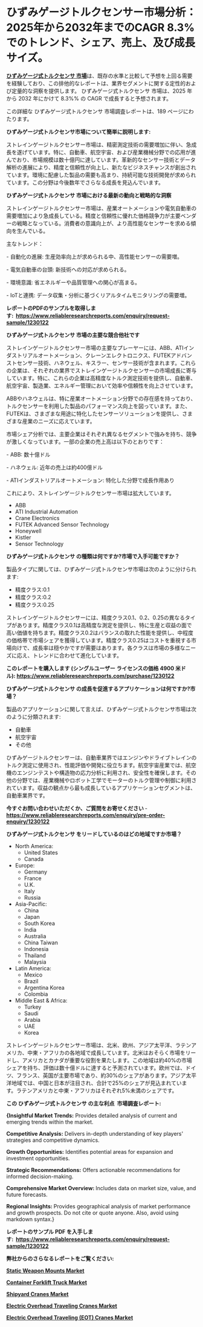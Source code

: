 <p><h1>ひずみゲージトルクセンサー市場分析：2025年から2032年までのCAGR 8.3%でのトレンド、シェア、売上、及び成長サイズ。</h1></p><p data-sourcepos="1:1-1:157"><strong><a href="https://www.reliableresearchreports.com/strain-gauge-torque-sensor-r1230122?utm_campaign=107&utm_medium=36&utm_source=Github&utm_content=ia&utm_term=16012025&utm_id=strain-gauge-torque-sensor">ひずみゲージ式トルクセンサ 市場</a></strong>は、既存の水準と比較して予想を上回る需要を経験しており、この排他的なレポートは、業界セグメントに関する定性的および定量的な洞察を提供します。 ひずみゲージ式トルクセンサ 市場は、2025 年から 2032 年にかけて 8.3%% の CAGR で成長すると予想されます。</p>
<p data-sourcepos="3:1-3:50">この詳細な ひずみゲージ式トルクセンサ 市場調査レポートは、189 ページにわたります。</p>
<p><strong>ひずみゲージ式トルクセンサ市場について簡単に説明します:</strong></p>
<p><p>ストレインゲージトルクセンサー市場は、精密測定技術の需要増加に伴い、急成長を遂げています。特に、自動車、航空宇宙、および産業機械分野での応用が進んでおり、市場規模は数十億円に達しています。革新的なセンサー技術とデータ解析の進展により、精度と信頼性が向上し、新たなビジネスチャンスが創出されています。環境に配慮した製品の需要も高まり、持続可能な技術開発が求められています。この分野は今後数年でさらなる成長を見込んでいます。</p></p>
<p><strong>ひずみゲージ式トルクセンサ 市場における最新の動向と戦略的な洞察</strong></p>
<p><p>ストレインゲージトルクセンサー市場は、産業オートメーションや電気自動車の需要増加により急成長している。精度と信頼性に優れた価格競争力が主要ベンダーの戦略となっている。消費者の意識向上が、より高性能なセンサーを求める傾向を生んでいる。 </p><p>主なトレンド：</p><p>- 自動化の進展: 生産効率向上が求められる中、高性能センサーの需要増。</p><p>- 電気自動車の台頭: 新技術への対応が求められる。</p><p>- 環境意識: 省エネルギーや品質管理への関心が高まる。</p><p>- IoTと連携: データ収集・分析に基づくリアルタイムモニタリングの需要増。</p></p>
<p><strong>レポートのPDFのサンプルを取得します</strong><strong>:&nbsp;&nbsp;<a href="https://www.reliableresearchreports.com/enquiry/request-sample/1230122?utm_campaign=107&utm_medium=36&utm_source=Github&utm_content=ia&utm_term=16012025&utm_id=strain-gauge-torque-sensor">https://www.reliableresearchreports.com/enquiry/request-sample/1230122</a></strong></p>
<p><strong>ひずみゲージ式トルクセンサ 市場の主要な競合他社です</strong></p>
<p><p>ストレインゲージトルクセンサー市場の主要なプレーヤーには、ABB、ATIインダストリアルオートメーション、クレーンエレクトロニクス、FUTEKアドバンストセンサー技術、ハネウェル、キスラー、センサー技術が含まれます。これらの企業は、それぞれの業界でストレインゲージトルクセンサーの市場成長に寄与しています。特に、これらの企業は高精度なトルク測定技術を提供し、自動車、航空宇宙、製造業、エネルギー管理において効率や信頼性を向上させています。</p><p>ABBやハネウェルは、特に産業オートメーション分野での存在感を持っており、トルクセンサーを利用した製品のパフォーマンス向上を図っています。また、FUTEKは、さまざまな用途に特化したセンサーソリューションを提供し、さまざまな産業のニーズに応えています。</p><p>市場シェア分析では、主要企業はそれぞれ異なるセグメントで強みを持ち、競争が激しくなっています。一部の企業の売上高は以下のとおりです：</p><p>- ABB: 数十億ドル</p><p>- ハネウェル: 近年の売上は約400億ドル</p><p>- ATIインダストリアルオートメーション: 特化した分野で成長作用あり</p><p>これにより、ストレインゲージトルクセンサー市場は拡大しています。</p></p>
<p><ul><li>ABB</li><li>ATI Industrial Automation</li><li>Crane Electronics</li><li>FUTEK Advanced Sensor Technology</li><li>Honeywell</li><li>Kistler</li><li>Sensor Technology</li></ul></p>
<p><strong>ひずみゲージ式トルクセンサ の種類は何ですか?市場で入手可能ですか？</strong></p>
<p>製品タイプに関しては、ひずみゲージ式トルクセンサ市場は次のように分けられます:</p>
<p><ul><li>精度クラス:0.1</li><li>精度クラス:0.2</li><li>精度クラス:0.25</li></ul></p>
<p><p>ストレインゲージトルクセンサーには、精度クラス0.1、0.2、0.25の異なるタイプがあります。精度クラス0.1は高精度な測定を提供し、特に生産と収益の面で高い価値を持ちます。精度クラス0.2はバランスの取れた性能を提供し、中程度の価格帯で市場シェアを獲得しています。精度クラス0.25はコストを重視する市場向けで、成長率は穏やかですが需要はあります。各クラスは市場の多様なニーズに応え、トレンドに合わせて進化しています。</p></p>
<p><strong>このレポートを購入します (シングルユーザー ライセンスの価格 4900 米ドル):&nbsp;<a href="https://www.reliableresearchreports.com/purchase/1230122?utm_campaign=107&utm_medium=36&utm_source=Github&utm_content=ia&utm_term=16012025&utm_id=strain-gauge-torque-sensor">https://www.reliableresearchreports.com/purchase/1230122</a></strong></p>
<p><strong>ひずみゲージ式トルクセンサ の成長を促進するアプリケーションは何ですか?市場？</strong></p>
<p>製品のアプリケーションに関して言えば、ひずみゲージ式トルクセンサ市場は次のように分類されます:</p>
<p><ul><li>自動車</li><li>航空宇宙</li><li>その他</li></ul></p>
<p><p>ひずみゲージトルクセンサーは、自動車業界ではエンジンやドライブトレインのトルク測定に使用され、性能評価や開発に役立ちます。航空宇宙産業では、航空機のエンジンテストや構造物の応力分析に利用され、安全性を確保します。その他の分野では、産業機械やロボット工学でモーターのトルク管理や制御に利用されています。収益の観点から最も成長しているアプリケーションセグメントは、自動車業界です。</p></p>
<p><strong>今すぐお問い合わせいただくか、ご質問をお寄せください</strong><strong>&nbsp;</strong>-<strong><a href="https://www.reliableresearchreports.com/enquiry/pre-order-enquiry/1230122?utm_campaign=107&utm_medium=36&utm_source=Github&utm_content=ia&utm_term=16012025&utm_id=strain-gauge-torque-sensor">https://www.reliableresearchreports.com/enquiry/pre-order-enquiry/1230122</a></strong></p>
<p><strong>ひずみゲージ式トルクセンサ をリードしているのはどの地域ですか市場？</strong></p>
<p><ul>
    <li>
        North America:
        <ul>
            <li>United States</li>
            <li>Canada</li>
        </ul>
    </li>
    <li>
        Europe:
        <ul>
            <li>Germany</li>
            <li>France</li>
            <li>U.K.</li>
            <li>Italy</li>
            <li>Russia</li>
        </ul>
    </li>
    <li>
        Asia-Pacific:
        <ul>
            <li>China</li>
            <li>Japan</li>
            <li>South Korea</li>
            <li>India</li>
            <li>Australia</li>
            <li>China Taiwan</li>
            <li>Indonesia</li>
            <li>Thailand</li>
            <li>Malaysia</li>
        </ul>
    </li>
    <li>
        Latin America:
        <ul>
            <li>Mexico</li>
            <li>Brazil</li>
            <li>Argentina Korea</li>
            <li>Colombia</li>
        </ul>
    </li>
    <li>
        Middle East & Africa:
        <ul>
            <li>Turkey</li>
            <li>Saudi</li>
            <li>Arabia</li>
            <li>UAE</li>
            <li>Korea</li>
        </ul>
    </li>
    </ul></p>
<p><p>ストレインゲージトルクセンサー市場は、北米、欧州、アジア太平洋、ラテンアメリカ、中東・アフリカの各地域で成長しています。北米はおそらく市場をリードし、アメリカとカナダが重要な役割を果たします。この地域は約40%の市場シェアを持ち、評価は数十億ドルに達すると予測されています。欧州では、ドイツ、フランス、英国が主要市場であり、約30%のシェアがあります。アジア太平洋地域では、中国と日本が注目され、合計で25%のシェアが見込まれています。ラテンアメリカと中東・アフリカはそれぞれ5%未満のシェアです。</p></p>
<p><strong>この ひずみゲージ式トルクセンサ の主な利点&nbsp; 市場調査レポート:</strong></p>
<p><strong>{Insightful Market Trends:</strong> Provides detailed analysis of current and emerging trends within the market.</p>
<p><strong>Competitive Analysis:</strong> Delivers in-depth understanding of key players' strategies and competitive dynamics.</p>
<p><strong>Growth Opportunities:</strong> Identifies potential areas for expansion and investment opportunities.</p>
<p><strong>Strategic Recommendations:</strong> Offers actionable recommendations for informed decision-making.</p>
<p><strong>Comprehensive Market Overview: </strong>Includes data on market size, value, and future forecasts.</p>
<p><strong>Regional Insights: </strong>Provides geographical analysis of market performance and growth prospects. Do not cite or quote anyone. Also, avoid using markdown syntax.}</p>
<p><strong>レポートのサンプル PDF を入手します:&nbsp;</strong><strong>&nbsp;<a href="https://www.reliableresearchreports.com/enquiry/request-sample/1230122?utm_campaign=107&utm_medium=36&utm_source=Github&utm_content=ia&utm_term=16012025&utm_id=strain-gauge-torque-sensor">https://www.reliableresearchreports.com/enquiry/request-sample/1230122</a></strong></p>
<p></p>
<p></p>
<p></p>
<p></p>
<p><strong>弊社からのさらなるレポートをご覧ください:</strong></p>
<p><strong><p><a href="https://github.com/risingtrista99259/Market-Research-Report-List-1/blob/main/static-weapon-mounts-market.md?utm_campaign=107&utm_medium=36&utm_source=Github&utm_content=ia&utm_term=16012025&utm_id=strain-gauge-torque-sensor">Static Weapon Mounts Market</a></p><p><a href="https://github.com/petbigbeepjn/Market-Research-Report-List-1/blob/main/container-forklift-truck-market.md?utm_campaign=107&utm_medium=36&utm_source=Github&utm_content=ia&utm_term=16012025&utm_id=strain-gauge-torque-sensor">Container Forklift Truck Market</a></p><p><a href="https://github.com/luckyshygirl/Market-Research-Report-List-7/blob/main/shipyard-cranes-market.md?utm_campaign=107&utm_medium=36&utm_source=Github&utm_content=ia&utm_term=16012025&utm_id=strain-gauge-torque-sensor">Shipyard Cranes Market</a></p><p><a href="https://github.com/dmitriyvo6rog/Market-Research-Report-List-1/blob/main/electric-overhead-traveling-cranes-market.md?utm_campaign=107&utm_medium=36&utm_source=Github&utm_content=ia&utm_term=16012025&utm_id=strain-gauge-torque-sensor">Electric Overhead Traveling Cranes Market</a></p><p><a href="https://github.com/arionmp/Market-Research-Report-List-5/blob/main/electric-overhead-traveling-eot-cranes-market.md?utm_campaign=107&utm_medium=36&utm_source=Github&utm_content=ia&utm_term=16012025&utm_id=strain-gauge-torque-sensor">Electric Overhead Traveling (EOT) Cranes Market</a></p></strong></p>